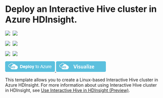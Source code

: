 # Deploy an Interactive Hive cluster in Azure HDInsight.

<IMG SRC="https://azbotstorage.blob.core.windows.net/badges/101-hdinsight-interactive-hive/PublicLastTestDate.svg" />&nbsp;
<IMG SRC="https://azbotstorage.blob.core.windows.net/badges/101-hdinsight-interactive-hive/PublicDeployment.svg" />&nbsp;

<IMG SRC="https://azbotstorage.blob.core.windows.net/badges/101-hdinsight-interactive-hive/FairfaxLastTestDate.svg" />&nbsp;
<IMG SRC="https://azbotstorage.blob.core.windows.net/badges/101-hdinsight-interactive-hive/FairfaxDeployment.svg" />&nbsp;

<IMG SRC="https://azbotstorage.blob.core.windows.net/badges/101-hdinsight-interactive-hive/BestPracticeResult.svg" />&nbsp;
<IMG SRC="https://azbotstorage.blob.core.windows.net/badges/101-hdinsight-interactive-hive/CredScanResult.svg" />&nbsp;

<a href="https://portal.azure.com/#create/Microsoft.Template/uri/https%3A%2F%2Fraw.githubusercontent.com%2FAzure%2Fazure-quickstart-templates%2Fmaster%2F101-hdinsight-interactive-hive%2Fazuredeploy.json" target="_blank">
    <img src="https://raw.githubusercontent.com/Azure/azure-quickstart-templates/master/1-CONTRIBUTION-GUIDE/images/deploytoazure.png"/>
</a>
<a href="http://armviz.io/#/?load=https%3A%2F%2Fraw.githubusercontent.com%2FAzure%2Fazure-quickstart-templates%2Fmaster%2F101-hdinsight-interactive-hive%2Fazuredeploy.json" target="_blank">
    <img src="https://raw.githubusercontent.com/Azure/azure-quickstart-templates/master/1-CONTRIBUTION-GUIDE/images/visualizebutton.png"/>
</a>

This template allows you to create a Linux-based Interactive Hive cluster in Azure HDInsight. For more information about using Interactive Hive cluster in HDInsight, see <a href="https://docs.microsoft.com/azure/hdinsight/hdinsight-hadoop-use-interactive-hive">Use Interactive Hive in HDInsight (Preview)</a>.
